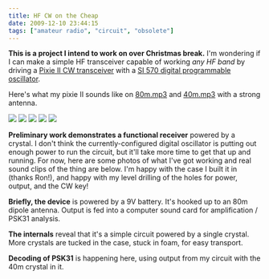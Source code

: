 ```yaml
---
title: HF CW on the Cheap
date: 2009-12-10 23:44:15
tags: ["amateur radio", "circuit", "obsolete"]
---
```




__This is a project I intend to work on over Christmas break.__ I'm wondering if I can make a simple HF transceiver capable of working _any HF band_ by driving a [Pixie II CW transceiver](http://www.indianapolis.net/QRPp-I/elmer001/pixie2-schematic.gif) with a [SI 570 digital programmable oscillator](http://www.rfsystem.it/shop/images/si570_view.jpg).

Here's what my pixie II sounds like on [80m.mp3](https://swharden.com/static/2009/12/10/80m.mp3) and [40m.mp3](https://swharden.com/static/2009/12/10/40m.mp3) with a strong antenna.

<div class="text-center img-border">

![](https://swharden.com/static/2009/12/10/cw_everything.jpg)
![](https://swharden.com/static/2009/12/10/cw_coke.jpg)
![](https://swharden.com/static/2009/12/10/cw_close.jpg)
![](https://swharden.com/static/2009/12/10/cw_open2.jpg)
![](https://swharden.com/static/2009/12/10/40mPSK.png)

</div>

__Preliminary work demonstrates a functional receiver__ powered by a crystal. I don't think the currently-configured digital oscillator is putting out enough power to run the circuit, but it'll take more time to get that up and running. For now, here are some photos of what I've got working and real sound clips of the thing are below. I'm happy with the case I built it in (thanks Ron!), and happy with my level drilling of the holes for power, output, and the CW key!

__Briefly, the device__ is powered by a 9V battery. It's hooked up to an 80m dipole antenna. Output is fed into a computer sound card for amplification / PSK31 analysis.

__The internals__ reveal that it's a simple circuit powered by a single crystal. More crystals are tucked in the case, stuck in foam, for easy transport.

__Decoding of PSK31__ is happening here, using output from my circuit with the 40m crystal in it.